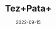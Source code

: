 ---
title: 'Tez+Pata+'
date: '2022-09-15' 
metatag: '' 
inventory: '0' 
draft: false 
# meta description 
shortDescripton: ''
description: 'Spices'
longdescription: ''
featured: True
# product Price
price: '20.0'
# Product Short Description
shortDescription: ''
productID: '1BA4CB7D-1029-ED11-9968-005056B3A416'
type: 'products'
category: 'Spices' 
thumnailproduct: 'https://aminsaddiquidawakhana.eralive.net/images/products/1BA4CB7D-1029-ED11-9968-005056B3A4161.png' 
images:
  - image: 'images/products/1BA4CB7D-1029-ED11-9968-005056B3A4161.png'  
Variants:
---